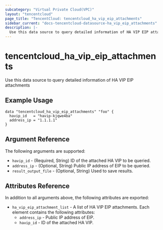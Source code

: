 ```yaml
---
subcategory: "Virtual Private Cloud(VPC)"
layout: "tencentcloud"
page_title: "TencentCloud: tencentcloud_ha_vip_eip_attachments"
sidebar_current: "docs-tencentcloud-datasource-ha_vip_eip_attachments"
description: |-
  Use this data source to query detailed information of HA VIP EIP attachments
---
```


# tencentcloud_ha_vip_eip_attachments

Use this data source to query detailed information of HA VIP EIP attachments

## Example Usage

```hcl
data "tencentcloud_ha_vip_eip_attachments" "foo" {
  havip_id   = "havip-kjqwe4ba"
  address_ip = "1.1.1.1"
}
```

## Argument Reference

The following arguments are supported:

* `havip_id` - (Required, String) ID of the attached HA VIP to be queried.
* `address_ip` - (Optional, String) Public IP address of EIP to be queried.
* `result_output_file` - (Optional, String) Used to save results.

## Attributes Reference

In addition to all arguments above, the following attributes are exported:

* `ha_vip_eip_attachment_list` - A list of HA VIP EIP attachments. Each element contains the following attributes:
  * `address_ip` - Public IP address of EIP.
  * `havip_id` - ID of the attached HA VIP.


